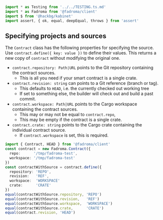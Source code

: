 ```typescript
import * as Testing from '../../TESTING.ts.md'
import * as Fadroma from '@fadroma/client'
import $ from '@hackbg/kabinet'
import assert, { ok, equal, deepEqual, throws } from 'assert'
```

## Specifying projects and sources

The `Contract` class has the following properties for specifying the source.
Use `contract.define({ key: value })` to define their values.
This returns a new copy of `contract` without modifying the original one.

* `contract.repository: Path|URL` points to the Git repository containing the contract sources.
  * This is all you need if your smart contract is a single crate.
* `contract.revision: string` can points to a Git reference (branch or tag).
  * This defaults to `HEAD`, i.e. the currently checked out working tree
  * If set to something else, the builder will check out and build a past commit.
* `contract.workspace: Path|URL` points to the Cargo workspace containing the contract sources.
  * This may or may not be equal to `contract.repo`,
  * This may be empty if the contract is a single crate.
* `contract.crate: string` points to the Cargo crate containing the individual contract source.
  * If `contract.workspace` is set, this is required.

```typescript
import { Contract, HEAD } from '@fadroma/client'
const contract = new Fadroma.Contract({
  repo:      '/tmp/fadroma-test',
  workspace: '/tmp/fadroma-test'
})
const contractWithSource = contract.define({
  repository: 'REPO',
  revision:   'REF',
  workspace:  'WORKSPACE'
  crate:      'CRATE'
})
equal(contractWithSource.repository, 'REPO')
equal(contractWithSource.revision,   'REF')
equal(contractWithSource.workspace,  'WORKSPACE')
equal(contractWithSource.crate,      'CRATE')
equal(contract.revision, 'HEAD')
```

